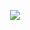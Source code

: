 <p align="center">
    <img src="https://github.com/marco741/Greenist_backend/workflows/Flask%20Tests/badge.svg" />
</p>
